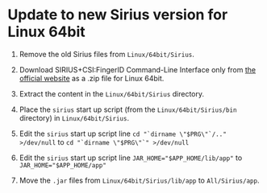 # Update to new Sirius version for Linux 64bit

1. Remove the old Sirius files from `Linux/64bit/Sirius`.

2. Download SIRIUS+CSI:FingerID Command-Line Interface only from [the official website](https://bio.informatik.uni-jena.de/software/sirius/) as a .zip file for Linux 64bit.

3. Extract the content in the `Linux/64bit/Sirius` directory.

4. Place the `sirius` start up script (from the `Linux/64bit/Sirius/bin` directory) in `Linux/64bit/Sirius`.

5. Edit the `sirius` start up script line ```cd "`dirname \"$PRG\"`/.." >/dev/null``` to ```cd "`dirname \"$PRG\"`" >/dev/null```

6. Edit the `sirius` start up script line ```JAR_HOME="$APP_HOME/lib/app"``` to ```JAR_HOME="$APP_HOME/app"```

7. Move the `.jar` files from `Linux/64bit/Sirius/lib/app` to `All/Sirius/app`.
